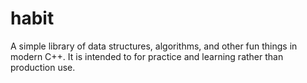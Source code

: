 # habit

A simple library of data structures, algorithms, and other fun things in modern C++. It is intended to for practice and learning rather than production use. 
